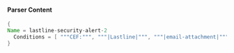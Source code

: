 #### Parser Content
```Java
{
Name = lastline-security-alert-2
  Conditions = [ """CEF:""", """|Lastline|""", """|email-attachment|""", """|Suspicious Email Attachment|""" ]
}
```